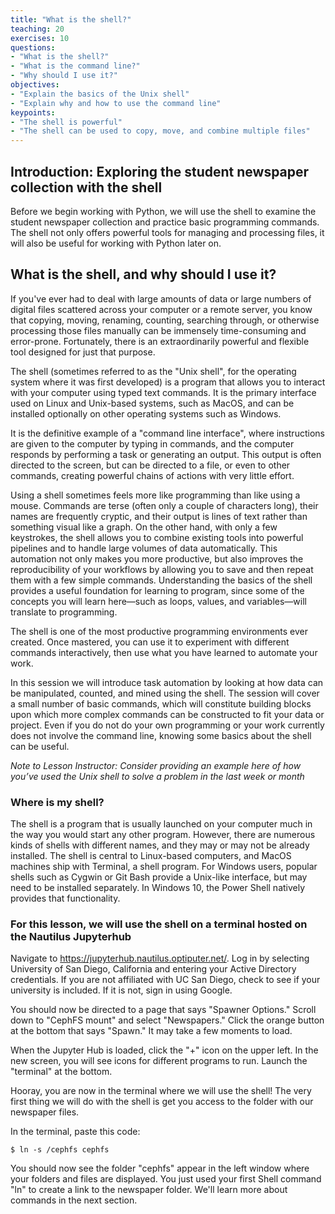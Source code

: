 ```yaml
---
title: "What is the shell?"
teaching: 20
exercises: 10
questions:
- "What is the shell?"
- "What is the command line?"
- "Why should I use it?"
objectives:
- "Explain the basics of the Unix shell"
- "Explain why and how to use the command line"
keypoints:
- "The shell is powerful"
- "The shell can be used to copy, move, and combine multiple files"
---
```


## Introduction: Exploring the student newspaper collection with the shell

Before we begin working with Python, we will use the shell to examine the student newspaper collection and practice basic programming commands. The shell not only offers powerful tools for managing and processing files, it will also be useful for working with Python later on. 

## What is the shell, and why should I use it?

If you've ever had to deal with large amounts of data or large numbers of digital files scattered across your computer or a remote server, you know that copying, moving, renaming, counting, searching through, or otherwise processing those files manually can be immensely time-consuming and error-prone. Fortunately, there is an extraordinarily powerful and flexible tool designed for just that purpose.

The shell (sometimes referred to as the "Unix shell", for the operating system where it was first developed) is a program that allows you to interact with your computer using typed text commands. It is the primary interface used on Linux and Unix-based systems, such as MacOS, and can be installed optionally on other operating systems such as Windows. 

It is the definitive example of a "command line interface", where instructions are given to the computer by typing in commands, and the computer responds by performing a task or generating an output. This output is often directed to the screen, but can be directed to a file, or even to other commands, creating powerful chains of actions with very little effort.

Using a shell sometimes feels more like programming than like using a mouse. Commands are terse (often only a couple of characters long), their names are frequently cryptic, and their output is lines of text rather than something visual like a graph. On the other hand, with only a few keystrokes, the shell allows you to combine existing tools into powerful pipelines and to handle large volumes of data automatically. This automation not only makes you more productive, but also improves the reproducibility of your workflows by allowing you to save and then repeat them with a few simple commands. Understanding the basics of the shell provides a useful foundation for learning to program, since some of the concepts you will learn here—such as loops, values, and variables—will translate to programming.

The shell is one of the most productive programming environments ever created. Once mastered, you can use it to experiment with different commands interactively, then use what you have learned to automate your work. 

In this session we will introduce task automation by looking at how data can be manipulated, counted, and mined using the shell. The session will cover a small number of basic commands, which will constitute building blocks upon which more complex commands can be constructed to fit your data or project. Even if you do not do your own programming or your work currently does not involve the command line, knowing some basics about the shell can be useful.

*Note to Lesson Instructor: Consider providing an example here of how you’ve used the Unix shell to solve a problem in the last week or month*


### Where is my shell?

The shell is a program that is usually launched on your computer much in the way you would start any other program. However, there are numerous kinds of shells with different names, and they may or may not be already installed. The shell is central to Linux-based computers, and MacOS machines ship with Terminal, a shell program. For Windows users, popular shells such as Cygwin or Git Bash provide a Unix-like interface, but may need to be installed separately. In Windows 10, the Power Shell natively provides that functionality.

### For this lesson, we will use the shell on a terminal hosted on the Nautilus Jupyterhub 

Navigate to https://jupyterhub.nautilus.optiputer.net/. Log in by selecting University of San Diego, California and entering your Active Directory credentials. If you are not affiliated with UC San Diego, check to see if your university is included. If it is not, sign in using Google. 

You should now be directed to a page that says "Spawner Options." Scroll down to "CephFS mount" and select "Newspapers." Click the orange button at the bottom that says "Spawn." It may take a few moments to load.

When the Jupyter Hub is loaded, click the "+" icon on the upper left. In the new screen, you will see icons for different programs to run. Launch the "terminal" at the bottom. 

Hooray, you are now in the terminal where we will use the shell! The very first thing we will do with the shell is get you access to the folder with our newspaper files.

In the terminal, paste this code:  

~~~
$ ln -s /cephfs cephfs
~~~

You should now see the folder "cephfs" appear in the left window where your folders and files are displayed. You just used your first Shell command "ln" to create a link to the newspaper folder. We'll learn more about commands in the next section. 
